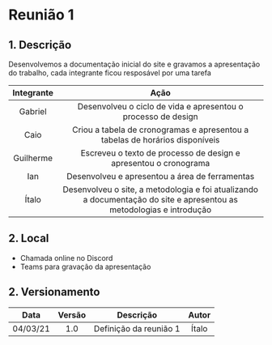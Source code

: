 # Reunião 1

## 1. Descrição

Desenvolvemos a documentação inicial do site e gravamos a apresentação do trabalho, cada integrante ficou resposável por uma tarefa

<center>

|    Integrante    |      Ação      |
| :--------: | :-------------: |
|Gabriel | Desenvolveu o ciclo de vida e apresentou o processo de design |
|Caio | Criou a tabela de cronogramas e apresentou a tabelas de horários disponíveis|
|Guilherme | Escreveu o texto de processo de design e apresentou o cronograma |
|Ian | Desenvolveu e apresentou a área de ferramentas |
|Ítalo | Desenvolveu o site, a metodologia e foi atualizando a documentação do site e apresentou as metodologias e introdução |

</center>

## 2. Local

- Chamada online no Discord
- Teams para gravação da apresentação

## 2. Versionamento

|    Data    | Versão |            Descrição             |      Autor      |
| :--------: | :----: | :------------------------------: | :-------------: |
|    04/03/21    | 1.0 |            Definição da reunião 1            |      Ítalo      |